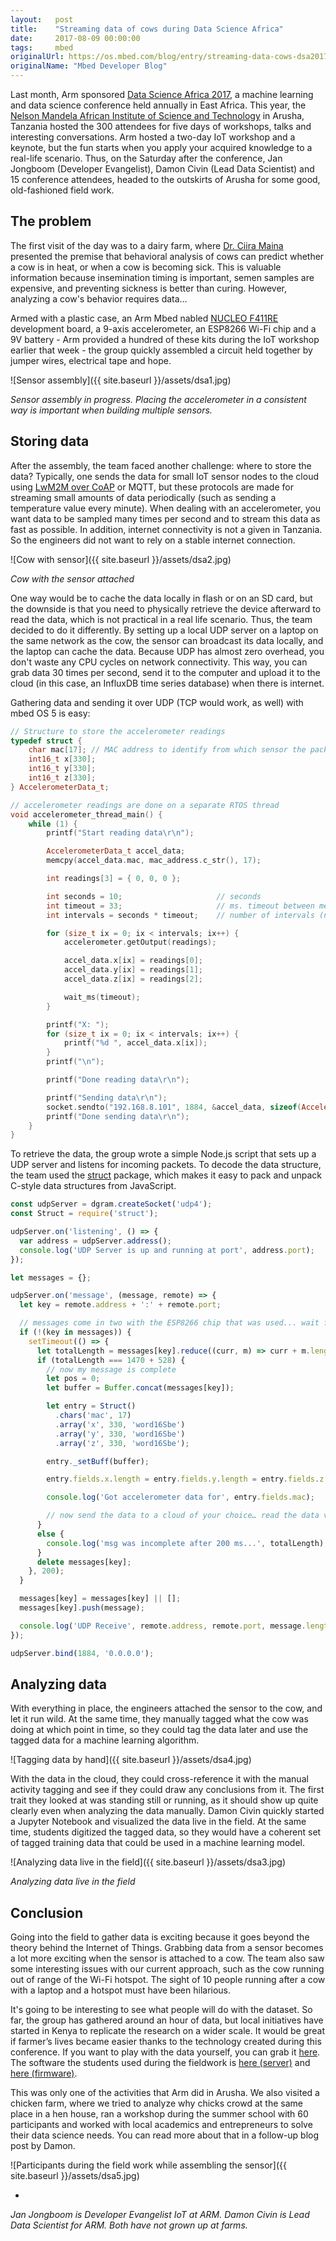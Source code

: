 ```yaml
---
layout:   post
title:    "Streaming data of cows during Data Science Africa"
date:     2017-08-09 00:00:00
tags:     mbed
originalUrl: https://os.mbed.com/blog/entry/streaming-data-cows-dsa2017/
originalName: "Mbed Developer Blog"
---
```


Last month, Arm sponsored [Data Science Africa 2017](http://www.datascienceafrica.org/dsa2017/), a machine learning and data science conference held annually in East Africa. This year, the [Nelson Mandela African Institute of Science and Technology](http://www.nm-aist.ac.tz) in Arusha, Tanzania hosted the 300 attendees for five days of workshops, talks and interesting conversations. Arm hosted a two-day IoT workshop and a keynote, but the fun starts when you apply your acquired knowledge to a real-life scenario. Thus, on the Saturday after the conference, Jan Jongboom (Developer Evangelist), Damon Civin (Lead Data Scientist)  and 15 conference attendees, headed to the outskirts of Arusha for some good, old-fashioned field work.

<!--more-->

## The problem

The first visit of the day was to a dairy farm, where [Dr. Ciira Maina](https://ke.linkedin.com/in/ciira-maina-b0b10a26) presented the premise that behavioral analysis of cows can predict whether a cow is in heat, or when a cow is becoming sick. This is valuable information because insemination timing is important, semen samples are expensive, and preventing sickness is better than curing. However, analyzing a cow's behavior requires data…

Armed with a plastic case, an Arm Mbed nabled [NUCLEO F411RE](https://developer.mbed.org/platforms/ST-Nucleo-F411RE/) development board, a 9-axis accelerometer, an ESP8266 Wi-Fi chip and a 9V battery - Arm provided a hundred of these kits during the IoT workshop earlier that week - the group quickly assembled a circuit held together by jumper wires, electrical tape and hope.


![Sensor assembly]({{ site.baseurl }}/assets/dsa1.jpg)

*Sensor assembly in progress. Placing the accelerometer in a consistent way is important when building multiple sensors.*

## Storing data

After the assembly, the team faced another challenge: where to store the data? Typically, one sends the data for small IoT sensor nodes to the cloud using [LwM2M over CoAP](https://connector.mbed.com) or MQTT, but these protocols are made for streaming small amounts of data periodically (such as sending a temperature value every minute). When dealing with an accelerometer, you want data to be sampled many times per second and to stream this data as fast as possible. In addition, internet connectivity is not a given in Tanzania. So the engineers did not want to rely on a stable internet connection.


![Cow with sensor]({{ site.baseurl }}/assets/dsa2.jpg)

*Cow with the sensor attached*

One way would be to cache the data locally in flash or on an SD card, but the downside is that you need to physically retrieve the device afterward to read the data, which is not practical in a real life scenario. Thus, the team decided to do it differently. By setting up a local UDP server on a laptop on the same network as the cow, the sensor can broadcast its data locally, and the laptop can cache the data. Because UDP has almost zero overhead, you don't waste any CPU cycles on network connectivity. This way, you can grab data 30 times per second, send it to the computer and upload it to the cloud (in this case, an InfluxDB time series database) when there is internet.

Gathering data and sending it over UDP (TCP would work, as well) with mbed OS 5 is easy:

```cpp
// Structure to store the accelerometer readings
typedef struct {
    char mac[17]; // MAC address to identify from which sensor the packets came
    int16_t x[330];
    int16_t y[330];
    int16_t z[330];
} AccelerometerData_t;

// accelerometer readings are done on a separate RTOS thread
void accelerometer_thread_main() {
    while (1) {
        printf("Start reading data\r\n");

        AccelerometerData_t accel_data;
        memcpy(accel_data.mac, mac_address.c_str(), 17);

        int readings[3] = { 0, 0, 0 };

        int seconds = 10;                     // seconds
        int timeout = 33;                     // ms. timeout between measuring
        int intervals = seconds * timeout;    // number of intervals (needs to match the AccelerometerData_t type)

        for (size_t ix = 0; ix < intervals; ix++) {
            accelerometer.getOutput(readings);

            accel_data.x[ix] = readings[0];
            accel_data.y[ix] = readings[1];
            accel_data.z[ix] = readings[2];

            wait_ms(timeout);
        }

        printf("X: ");
        for (size_t ix = 0; ix < intervals; ix++) {
            printf("%d ", accel_data.x[ix]);
        }
        printf("\n");

        printf("Done reading data\r\n");

        printf("Sending data\r\n");
        socket.sendto("192.168.8.101", 1884, &accel_data, sizeof(AccelerometerData_t));
        printf("Done sending data\r\n");
    }
}
```

To retrieve the data, the group wrote a simple Node.js script that sets up a UDP server and listens for incoming packets. To decode the data structure, the team used the [struct](https://www.npmjs.com/package/struct) package, which makes it easy to pack and unpack C-style data structures from JavaScript.

```js
const udpServer = dgram.createSocket('udp4');
const Struct = require('struct');

udpServer.on('listening', () => {
  var address = udpServer.address();
  console.log('UDP Server is up and running at port', address.port);
});

let messages = {};

udpServer.on('message', (message, remote) => {
  let key = remote.address + ':' + remote.port;

  // messages come in two with the ESP8266 chip that was used... wait for the second one
  if (!(key in messages)) {
    setTimeout(() => {
      let totalLength = messages[key].reduce((curr, m) => curr + m.length, 0);
      if (totalLength === 1470 + 528) {
        // now my message is complete
        let pos = 0;
        let buffer = Buffer.concat(messages[key]);

        let entry = Struct()
          .chars('mac', 17)
          .array('x', 330, 'word16Sbe')
          .array('y', 330, 'word16Sbe')
          .array('z', 330, 'word16Sbe');

        entry._setBuff(buffer);

        entry.fields.x.length = entry.fields.y.length = entry.fields.z.length = 330;

        console.log('Got accelerometer data for', entry.fields.mac);

        // now send the data to a cloud of your choice… read the data via `Array.from(entry.fields.x)`
      }
      else {
        console.log('msg was incomplete after 200 ms...', totalLength);
      }
      delete messages[key];
    }, 200);
  }

  messages[key] = messages[key] || [];
  messages[key].push(message);

  console.log('UDP Receive', remote.address, remote.port, message.length);
});

udpServer.bind(1884, '0.0.0.0');
```

## Analyzing data

With everything in place, the engineers attached the sensor to the cow, and let it run wild. At the same time, they manually tagged what the cow was doing at which point in time, so they could tag the data later and use the tagged data for a machine learning algorithm.


![Tagging data by hand]({{ site.baseurl }}/assets/dsa4.jpg)

With the data in the cloud, they could cross-reference it with the manual activity tagging and see if they could draw any conclusions from it. The first trait they looked at was standing still or running, as it should show up quite clearly even when analyzing the data manually. Damon Civin quickly started a Jupyter Notebook and visualized the data live in the field. At the same time, students digitized the tagged data, so they would have a coherent set of tagged training data that could be used in a machine learning model.


![Analyzing data live in the field]({{ site.baseurl }}/assets/dsa3.jpg)

*Analyzing data live in the field*

## Conclusion

Going into the field to gather data is exciting because it goes beyond the theory behind the Internet of Things. Grabbing data from a sensor becomes a lot more exciting when the sensor is attached to a cow. The team also saw some interesting issues with our current approach, such as the cow running out of range of the Wi-Fi hotspot. The sight of 10 people running after a cow with a laptop and a hotspot must have been hilarious.

It's going to be interesting to see what people will do with the dataset. So far, the group has gathered around an hour of data, but local initiatives have started in Kenya to replicate the research on a wider scale. It would be great if farmer’s lives became easier thanks to the technology created during this conference. If you want to play with the data yourself, you can grab it [here](https://github.com/ARMmbed/dsa-2017/tree/master/fieldwork-results/cows). The software the students used during the fieldwork is [here (server)](https://github.com/janjongboom/dsa2017-fieldwork-server) and [here (firmware)](https://github.com/janjongboom/dsa2017-fieldwork-fw).

This was only one of the activities that Arm did in Arusha. We also visited a chicken farm, where we tried to analyze why chicks crowd at the same place in a hen house, ran a workshop during the summer school with 60 participants and worked with local academics and entrepreneurs to solve their data science needs. You can read more about that in a follow-up blog post by Damon.


![Participants during the field work while assembling the sensor]({{ site.baseurl }}/assets/dsa5.jpg)

-

*Jan Jongboom is Developer Evangelist IoT at ARM. Damon Civin is Lead Data Scientist for ARM. Both have not grown up at farms.*

